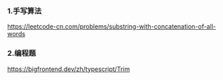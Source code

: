 ### 1.手写算法

https://leetcode-cn.com/problems/substring-with-concatenation-of-all-words



### 2.编程题

https://bigfrontend.dev/zh/typescript/Trim



